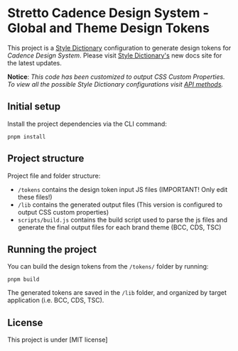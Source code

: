 # Stretto Cadence Design System - Global and Theme Design Tokens

This project is a [Style Dictionary](https://github.com/amzn/style-dictionary) configuration to generate design tokens for _Cadence Design System_.
Please visit [Style Dictionary's](https://styledictionary.com/) new docs site for the latest updates.

**Notice**: _This code has been customized to output CSS Custom Properties. To view all the possible Style Dictionary configurations visit [API methods](https://amzn.github.io/style-dictionary/#/api)._

## Initial setup

Install the project dependencies via the CLI command:

```text
pnpm install
```

## Project structure

Project file and folder structure:

- `/tokens` contains the design token input JS files (IMPORTANT! Only edit these files!)
- `/lib` contains the generated output files (This version is configured to output CSS custom properties)
- `scripts/build.js` contains the build script used to parse the js files and generate the final output files for each brand theme (BCC, CDS, TSC)

## Running the project

You can build the design tokens from the `/tokens/` folder by running:

```text
pnpm build
```

The generated tokens are saved in the `/lib` folder, and organized by target application (i.e. BCC, CDS, TSC).

## License

This project is under [MIT license]
